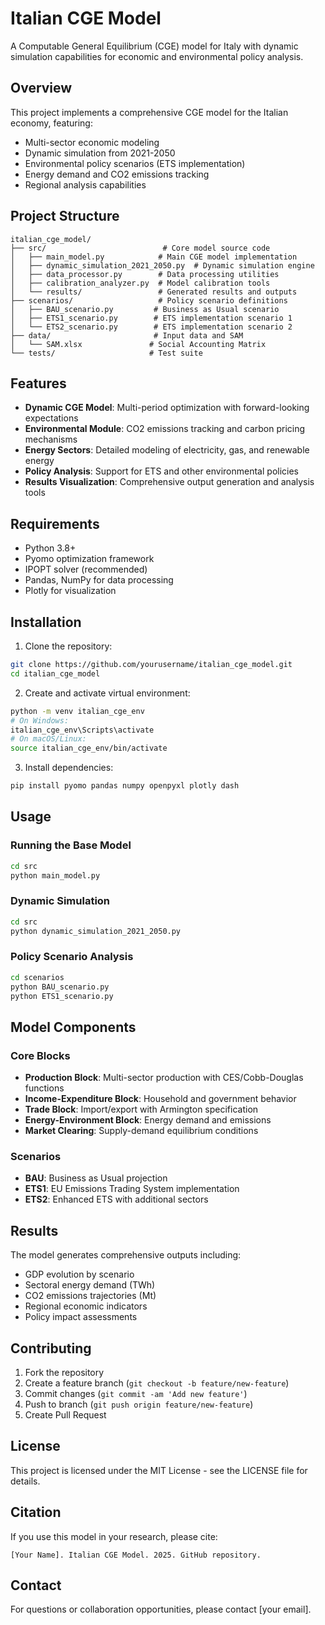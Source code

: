 # Italian CGE Model

A Computable General Equilibrium (CGE) model for Italy with dynamic simulation capabilities for economic and environmental policy analysis.

## Overview

This project implements a comprehensive CGE model for the Italian economy, featuring:
- Multi-sector economic modeling
- Dynamic simulation from 2021-2050
- Environmental policy scenarios (ETS implementation)
- Energy demand and CO2 emissions tracking
- Regional analysis capabilities

## Project Structure

```
italian_cge_model/
├── src/                          # Core model source code
│   ├── main_model.py            # Main CGE model implementation
│   ├── dynamic_simulation_2021_2050.py  # Dynamic simulation engine
│   ├── data_processor.py        # Data processing utilities
│   ├── calibration_analyzer.py  # Model calibration tools
│   └── results/                 # Generated results and outputs
├── scenarios/                   # Policy scenario definitions
│   ├── BAU_scenario.py         # Business as Usual scenario
│   ├── ETS1_scenario.py        # ETS implementation scenario 1
│   └── ETS2_scenario.py        # ETS implementation scenario 2
├── data/                       # Input data and SAM
│   └── SAM.xlsx               # Social Accounting Matrix
└── tests/                     # Test suite

```

## Features

- **Dynamic CGE Model**: Multi-period optimization with forward-looking expectations
- **Environmental Module**: CO2 emissions tracking and carbon pricing mechanisms
- **Energy Sectors**: Detailed modeling of electricity, gas, and renewable energy
- **Policy Analysis**: Support for ETS and other environmental policies
- **Results Visualization**: Comprehensive output generation and analysis tools

## Requirements

- Python 3.8+
- Pyomo optimization framework
- IPOPT solver (recommended)
- Pandas, NumPy for data processing
- Plotly for visualization

## Installation

1. Clone the repository:
```bash
git clone https://github.com/yourusername/italian_cge_model.git
cd italian_cge_model
```

2. Create and activate virtual environment:
```bash
python -m venv italian_cge_env
# On Windows:
italian_cge_env\Scripts\activate
# On macOS/Linux:
source italian_cge_env/bin/activate
```

3. Install dependencies:
```bash
pip install pyomo pandas numpy openpyxl plotly dash
```

## Usage

### Running the Base Model
```bash
cd src
python main_model.py
```

### Dynamic Simulation
```bash
cd src
python dynamic_simulation_2021_2050.py
```

### Policy Scenario Analysis
```bash
cd scenarios
python BAU_scenario.py
python ETS1_scenario.py
```

## Model Components

### Core Blocks
- **Production Block**: Multi-sector production with CES/Cobb-Douglas functions
- **Income-Expenditure Block**: Household and government behavior
- **Trade Block**: Import/export with Armington specification
- **Energy-Environment Block**: Energy demand and emissions
- **Market Clearing**: Supply-demand equilibrium conditions

### Scenarios
- **BAU**: Business as Usual projection
- **ETS1**: EU Emissions Trading System implementation
- **ETS2**: Enhanced ETS with additional sectors

## Results

The model generates comprehensive outputs including:
- GDP evolution by scenario
- Sectoral energy demand (TWh)
- CO2 emissions trajectories (Mt)
- Regional economic indicators
- Policy impact assessments

## Contributing

1. Fork the repository
2. Create a feature branch (`git checkout -b feature/new-feature`)
3. Commit changes (`git commit -am 'Add new feature'`)
4. Push to branch (`git push origin feature/new-feature`)
5. Create Pull Request

## License

This project is licensed under the MIT License - see the LICENSE file for details.

## Citation

If you use this model in your research, please cite:
```
[Your Name]. Italian CGE Model. 2025. GitHub repository.
```

## Contact

For questions or collaboration opportunities, please contact [your email].
